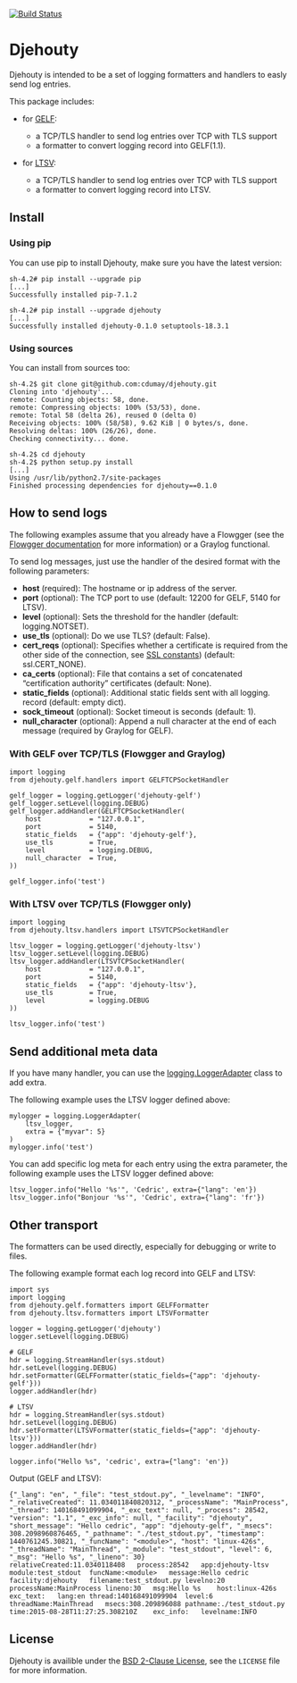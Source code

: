[![Build Status](https://travis-ci.org/cdumay/djehouty.svg?branch=master)](https://travis-ci.org/cdumay/djehouty)

# Djehouty

Djehouty is intended to be a set of logging formatters and handlers to easly send log entries.

This package includes:

* for [GELF](https://www.graylog.org/resources/gelf-2/):
    
    * a TCP/TLS handler to send log entries over TCP with TLS support
    * a formatter to convert logging record into GELF(1.1).

* for [LTSV](http://ltsv.org/):
    
    * a TCP/TLS handler to send log entries over TCP with TLS support
    * a formatter to convert logging record into LTSV.

## Install

### Using pip

You can use pip to install Djehouty, make sure you have the latest version:

    sh-4.2# pip install --upgrade pip
    [...]
    Successfully installed pip-7.1.2
    
    sh-4.2# pip install --upgrade djehouty
    [...]
    Successfully installed djehouty-0.1.0 setuptools-18.3.1

### Using sources

You can install from sources too:

    sh-4.2$ git clone git@github.com:cdumay/djehouty.git
    Cloning into 'djehouty'...
    remote: Counting objects: 58, done.
    remote: Compressing objects: 100% (53/53), done.
    remote: Total 58 (delta 26), reused 0 (delta 0)
    Receiving objects: 100% (58/58), 9.62 KiB | 0 bytes/s, done.
    Resolving deltas: 100% (26/26), done.
    Checking connectivity... done.
    
    sh-4.2$ cd djehouty
    sh-4.2$ python setup.py install
    [...]
    Using /usr/lib/python2.7/site-packages
    Finished processing dependencies for djehouty==0.1.0

## How to send logs

The following examples assume that you already have a Flowgger 
(see the [Flowgger documentation](https://github.com/jedisct1/flowgger/wiki) 
for more information) or a Graylog functional.

To send log messages, just use the handler of the desired format with the
following parameters:

* **host** (required): The hostname or ip address of the server.
* **port** (optional): The TCP port to use (default: 12200 for GELF, 5140 for
  LTSV).
* **level** (optional): Sets the threshold for the handler (default: logging.NOTSET).
* **use_tls** (optional): Do we use TLS? (default: False).
* **cert_reqs** (optional): Specifies whether a certificate is required from the 
  other side of the connection, see  [SSL constants](https://docs.python.org/2/library/ssl.html#constants)) (default: ssl.CERT_NONE).
* **ca_certs** (optional): File that contains a set of concatenated “certification authority” certificates (default: None).
* **static_fields** (optional): Additional static fields sent with all logging.
  record (default: empty dict).
* **sock_timeout** (optional): Socket timeout is seconds (default: 1).
* **null_character** (optional): Append a null character at the end of each message (required by Graylog for GELF).

### With GELF over TCP/TLS (Flowgger and Graylog)
    
    import logging
    from djehouty.gelf.handlers import GELFTCPSocketHandler

    gelf_logger = logging.getLogger('djehouty-gelf')
    gelf_logger.setLevel(logging.DEBUG)
    gelf_logger.addHandler(GELFTCPSocketHandler(
        host            = "127.0.0.1", 
        port            = 5140, 
        static_fields   = {"app": 'djehouty-gelf'}, 
        use_tls         = True,
        level           = logging.DEBUG,
        null_character  = True,
    ))
    
    gelf_logger.info('test')

### With LTSV over TCP/TLS (Flowgger only)

    import logging
    from djehouty.ltsv.handlers import LTSVTCPSocketHandler

    ltsv_logger = logging.getLogger('djehouty-ltsv')
    ltsv_logger.setLevel(logging.DEBUG) 
    ltsv_logger.addHandler(LTSVTCPSocketHandler(
        host            = "127.0.0.1", 
        port            = 5140, 
        static_fields   = {"app": 'djehouty-ltsv'}, 
        use_tls         = True,
        level           = logging.DEBUG
    ))
    
    ltsv_logger.info('test')


## Send additional meta data

If you have many handler, you can use the [logging.LoggerAdapter](https://docs.python.org/2/library/logging.html#loggeradapter-objects) class to add
extra.

The following example uses the LTSV logger defined above:

    mylogger = logging.LoggerAdapter(
        ltsv_logger,
        extra = {"myvar": 5}
    )
    mylogger.info('test')

You can add specific log meta for each entry using the extra parameter, the following example uses the LTSV logger defined above:

    ltsv_logger.info("Hello '%s'", 'Cedric', extra={"lang": 'en'})
    ltsv_logger.info("Bonjour '%s'", 'Cedric', extra={"lang": 'fr'})

## Other transport

The formatters can be used directly, especially for debugging or write to
files.

The following example format each log record into GELF and LTSV:

    import sys
    import logging
    from djehouty.gelf.formatters import GELFFormatter
    from djehouty.ltsv.formatters import LTSVFormatter

    logger = logging.getLogger('djehouty')
    logger.setLevel(logging.DEBUG)

    # GELF
    hdr = logging.StreamHandler(sys.stdout)
    hdr.setLevel(logging.DEBUG)
    hdr.setFormatter(GELFFormatter(static_fields={"app": 'djehouty-gelf'}))
    logger.addHandler(hdr)

    # LTSV
    hdr = logging.StreamHandler(sys.stdout)
    hdr.setLevel(logging.DEBUG)
    hdr.setFormatter(LTSVFormatter(static_fields={"app": 'djehouty-ltsv'}))
    logger.addHandler(hdr)

    logger.info("Hello %s", 'cedric', extra={"lang": 'en'})

Output (GELF and LTSV):

    {"_lang": "en", "_file": "test_stdout.py", "_levelname": "INFO", "_relativeCreated": 11.034011840820312, "_processName": "MainProcess", "_thread": 140168491099904, "_exc_text": null, "_process": 28542, "version": "1.1", "_exc_info": null, "_facility": "djehouty", "short_message": "Hello cedric", "app": "djehouty-gelf", "_msecs": 308.2098960876465, "_pathname": "./test_stdout.py", "timestamp": 1440761245.30821, "_funcName": "<module>", "host": "linux-426s", "_threadName": "MainThread", "_module": "test_stdout", "level": 6, "_msg": "Hello %s", "_lineno": 30}
    relativeCreated:11.0340118408	process:28542	app:djehouty-ltsv	module:test_stdout	funcName:<module>	message:Hello cedric	facility:djehouty	filename:test_stdout.py	levelno:20	processName:MainProcess	lineno:30	msg:Hello %s	host:linux-426s	exc_text:	lang:en	thread:140168491099904	level:6	threadName:MainThread	msecs:308.209896088	pathname:./test_stdout.py	time:2015-08-28T11:27:25.308210Z	exc_info:	levelname:INFO

## License

Djehouty is availible under the [BSD 2-Clause License](https://opensource.org/licenses/BSD-2-Clause), see the `LICENSE` file for more information.
